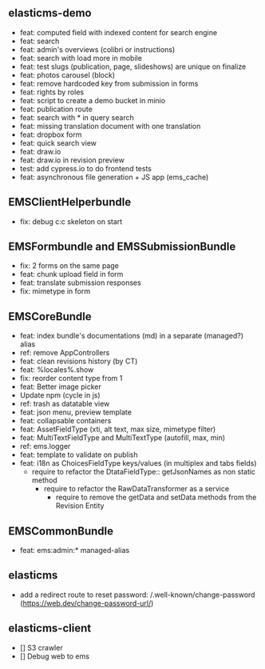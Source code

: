 ## elasticms-demo

- feat: computed field with indexed content for search engine
- feat: search
- feat: admin's overviews (colibri or instructions)
- feat: search with load more in mobile
- feat: test slugs (publication, page, slideshows) are unique on finalize
- feat: photos carousel (block)
- feat: remove hardcoded key from submission in forms
- feat: rights by roles
- feat: script to create a demo bucket in minio
- feat: publication route
- feat: search with * in query search
- feat: missing translation document with one translation
- feat: dropbox form
- feat: quick search view
- feat: draw.io
- feat: draw.io in revision preview
- test: add cypress.io to do frontend tests
- feat: asynchronous file generation + JS app (ems_cache)

## EMSClientHelperbundle

- fix: debug c:c skeleton on start

## EMSFormbundle and EMSSubmissionBundle

- fix: 2 forms on the same page
- feat: chunk upload field in form
- feat: translate submission responses
- fix: mimetype in form

## EMSCoreBundle

- feat: index bundle's documentations (md) in a separate (managed?) alias
- ref: remove AppControllers
- feat: clean revisions history (by CT)
- feat: %locales%.show
- fix: reorder content type from 1
- feat: Better image picker
- Update npm (cycle in js)
- ref: trash as datatable view
- feat: json menu, preview template
- feat: collapsable containers
- feat: AssetFieldType (xti, alt text, max size, mimetype filter)
- feat: MultiTextFieldType and MultiTextType (autofill, max, min)
- ref: ems.logger
- feat: template to validate on publish
- feat: i18n as ChoicesFieldType keys/values (in multiplex and tabs fields)
  - require to refactor the DtataFieldType:: getJsonNames as non static method
    - require to refactor the RawDataTransformer as a service
      - require to remove the getData and setData methods from the Revision Entity

## EMSCommonBundle

- feat: ems:admin:* managed-alias

## elasticms

- add a redirect route to reset password: /.well-known/change-password (https://web.dev/change-password-url/)

## elasticms-client

- [] S3 crawler
- [] Debug web to ems

